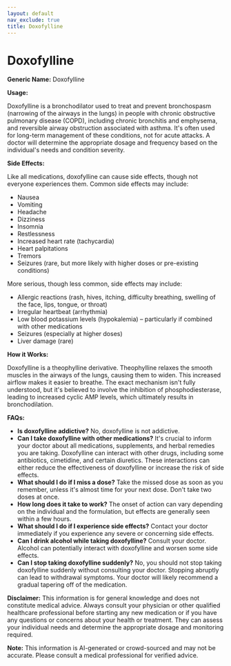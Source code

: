 ```yaml
---
layout: default
nav_exclude: true
title: Doxofylline
---
```


# Doxofylline

**Generic Name:** Doxofylline

**Usage:**

Doxofylline is a bronchodilator used to treat and prevent bronchospasm (narrowing of the airways in the lungs) in people with chronic obstructive pulmonary disease (COPD), including chronic bronchitis and emphysema, and reversible airway obstruction associated with asthma.  It's often used for long-term management of these conditions, not for acute attacks.  A doctor will determine the appropriate dosage and frequency based on the individual's needs and condition severity.

**Side Effects:**

Like all medications, doxofylline can cause side effects, though not everyone experiences them.  Common side effects may include:

* Nausea
* Vomiting
* Headache
* Dizziness
* Insomnia
* Restlessness
* Increased heart rate (tachycardia)
* Heart palpitations
* Tremors
* Seizures (rare, but more likely with higher doses or pre-existing conditions)


More serious, though less common, side effects may include:

* Allergic reactions (rash, hives, itching, difficulty breathing, swelling of the face, lips, tongue, or throat)
* Irregular heartbeat (arrhythmia)
* Low blood potassium levels (hypokalemia) –  particularly if combined with other medications
* Seizures (especially at higher doses)
* Liver damage (rare)


**How it Works:**

Doxofylline is a theophylline derivative.  Theophylline relaxes the smooth muscles in the airways of the lungs, causing them to widen. This increased airflow makes it easier to breathe.  The exact mechanism isn't fully understood, but it's believed to involve the inhibition of phosphodiesterase, leading to increased cyclic AMP levels, which ultimately results in bronchodilation.


**FAQs:**

* **Is doxofylline addictive?** No, doxofylline is not addictive.
* **Can I take doxofylline with other medications?**  It's crucial to inform your doctor about all medications, supplements, and herbal remedies you are taking. Doxofylline can interact with other drugs, including some antibiotics, cimetidine, and certain diuretics.  These interactions can either reduce the effectiveness of doxofylline or increase the risk of side effects.
* **What should I do if I miss a dose?** Take the missed dose as soon as you remember, unless it's almost time for your next dose. Don't take two doses at once.
* **How long does it take to work?** The onset of action can vary depending on the individual and the formulation, but effects are generally seen within a few hours.
* **What should I do if I experience side effects?** Contact your doctor immediately if you experience any severe or concerning side effects.
* **Can I drink alcohol while taking doxofylline?**  Consult your doctor. Alcohol can potentially interact with doxofylline and worsen some side effects.
* **Can I stop taking doxofylline suddenly?** No, you should not stop taking doxofylline suddenly without consulting your doctor.  Stopping abruptly can lead to withdrawal symptoms. Your doctor will likely recommend a gradual tapering off of the medication.


**Disclaimer:** This information is for general knowledge and does not constitute medical advice. Always consult your physician or other qualified healthcare professional before starting any new medication or if you have any questions or concerns about your health or treatment.  They can assess your individual needs and determine the appropriate dosage and monitoring required.


**Note:** This information is AI-generated or crowd-sourced and may not be accurate. Please consult a medical professional for verified advice.